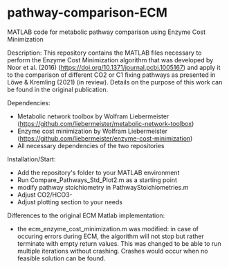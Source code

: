 # pathway-comparison-ECM
MATLAB code for metabolic pathway comparison using Enzyme Cost Minimization

Description:
This repository contains the MATLAB files necessary to perform the Enzyme Cost Minimization algorithm that was developed by Noor et al. (2016) (https://doi.org/10.1371/journal.pcbi.1005167) and apply it to the comparison of different CO2 or C1 fixing pathways as presented in Löwe & Kremling (2021) (in review). Details on the purpose of this work can be found in the original publication.

Dependencies:
- Metabolic network toolbox by Wolfram Liebermeister (https://github.com/liebermeister/metabolic-network-toolbox)
- Enzyme cost minimization by Wolfram Liebermeister (https://github.com/liebermeister/enzyme-cost-minimization)
- All necessary dependencies of the two repositories

Installation/Start:
- Add the repository's folder to your MATLAB environment
- Run Compare_Pathways_Std_Plot2.m as a starting point
- modify pathway stoichiometry in PathwayStoichiometries.m
- Adjust CO2/HCO3-
- Adjust plotting section to your needs

Differences to the original ECM Matlab implementation:
- the ecm_enzyme_cost_minimization.m was modified: in case of occuring errors during ECM, the algorithm will not stop but rather terminate with empty return values. This was changed to be able to run multiple iterations without crashing. Crashes would occur when no feasible solution can be found.
